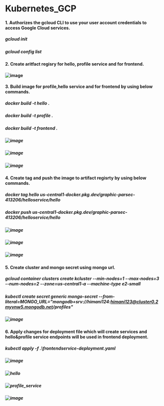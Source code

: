 # Kubernetes_GCP
#### 1. Authorizes the gcloud CLI to use your user account credentials to access Google Cloud services.
##### gcloud init
##### gcloud config list

#### 2. Create aritfact regisry for hello, profile service and for frontend.
#### ![image](https://github.com/himani0550/Kubernetes_GCP/assets/77041503/5ee1d783-d039-48cf-8fbf-4bcadba77c74)

#### 3. Build image for profile,hello service and for frontend by using below commands.
##### docker build -t hello .
##### docker build -t profile .
##### docker build -t frontend .
##### ![image](https://github.com/himani0550/Kubernetes_GCP/assets/77041503/f858159d-f9f7-4f1e-a656-f7038441ca62)
##### ![image](https://github.com/himani0550/Kubernetes_GCP/assets/77041503/2a06564c-98d4-40d5-831f-c11666719679)
##### ![image](https://github.com/himani0550/Kubernetes_GCP/assets/77041503/4ac7e26c-a674-4abd-aa36-6219ad8058c6)

#### 4. Create tag and push the image to artifact regisrty by using below commands.
##### docker tag hello us-central1-docker.pkg.dev/graphic-parsec-413206/helloservice/hello
##### docker push us-central1-docker.pkg.dev/graphic-parsec-413206/helloservice/hello
##### ![image](https://github.com/himani0550/Kubernetes_GCP/assets/77041503/9bea668f-7ce3-4f5c-86a7-d15aac6e6ed8)
##### ![image](https://github.com/himani0550/Kubernetes_GCP/assets/77041503/29feea32-fbb8-4da5-a59d-71a5d32abea2)
##### ![image](https://github.com/himani0550/Kubernetes_GCP/assets/77041503/6d37c74c-d82c-41e2-b266-d09aa2195e06)

#### 5. Create cluster and mongo secret using mongo url.
##### gcloud container clusters create kcluster --min-nodes=1 --max-nodes=3 --num-nodes=2 --zone=us-central1-a --machine-type e2-small
##### kubectl create secret generic mongo-secret --from-literal=MONGO_URL="mongodb+srv://himani124:himani123@cluster0.2myvnw5.mongodb.net/profiles"
##### ![image](https://github.com/himani0550/Kubernetes_GCP/assets/77041503/492a0c51-223c-4959-92cd-b89cf0fb1c3a)

#### 6. Apply changes for deployment file which will create services and hello&profile service endpoints will be used in frontend deployment.
##### kubectl apply -f .\frontendservice-deployment.yaml
##### ![image](https://github.com/himani0550/Kubernetes_GCP/assets/77041503/0ff658e8-b610-4777-9441-8863dd58d91c)
##### ![hello](https://github.com/himani0550/Kubernetes_GCP/assets/77041503/599a70a5-b999-4904-b59a-9a504ba5e42a)
##### ![profile_service](https://github.com/himani0550/Kubernetes_GCP/assets/77041503/1a1fcf54-ce66-4afa-b9fc-98c7068cafb4)
##### ![image](https://github.com/himani0550/Kubernetes_GCP/assets/77041503/ef7c6c3f-e868-4054-9fe2-0a861d541149)










